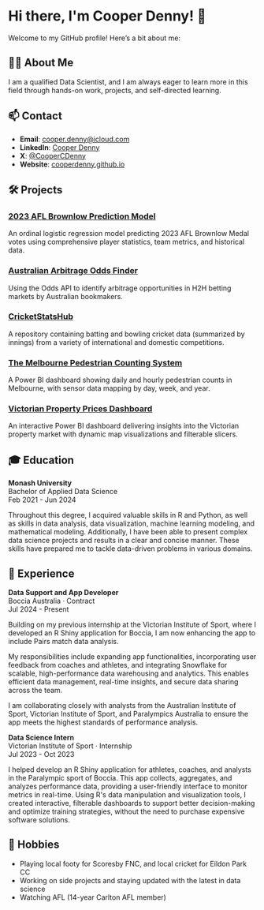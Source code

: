 # Hi there, I'm Cooper Denny! 👋

Welcome to my GitHub profile! Here’s a bit about me:

## 👨‍💻 About Me
I am a qualified Data Scientist, and I am always eager to learn more in this field through hands-on work, projects, and self-directed learning.

## 📫 Contact
- **Email**: [cooper.denny@icloud.com](mailto:cooper.denny@icloud.com)
- **LinkedIn**: [Cooper Denny](https://www.linkedin.com/in/cooper-denny)
- **X**: [@CooperCDenny](https://twitter.com/CooperCDenny)
- **Website**: [cooperdenny.github.io](https://cooperdenny.github.io/)

## 🛠️ Projects
### [2023 AFL Brownlow Prediction Model](https://cooperdenny.github.io/projects/afl-brownlow-predictor.html)
An ordinal logistic regression model predicting 2023 AFL Brownlow Medal votes using comprehensive player statistics, team metrics, and historical data.

### [Australian Arbitrage Odds Finder](https://cooperdenny.github.io/projects/h2h-arbitrage-finder.html)
Using the Odds API to identify arbitrage opportunities in H2H betting markets by Australian bookmakers.

### [CricketStatsHub](https://github.com/CooperDenny/CricketStatsHub)
A repository containing batting and bowling cricket data (summarized by innings) from a variety of international and domestic competitions.

### [The Melbourne Pedestrian Counting System](https://cooperdenny.github.io/projects/melbourne-pedestrian-counting.html)
A Power BI dashboard showing daily and hourly pedestrian counts in Melbourne, with sensor data mapping by day, week, and year.

### [Victorian Property Prices Dashboard](https://cooperdenny.github.io/projects/victorian-property-prices-dashboard.html)
An interactive Power BI dashboard delivering insights into the Victorian property market with dynamic map visualizations and filterable slicers.

## 🎓 Education
**Monash University**  
Bachelor of Applied Data Science  
Feb 2021 - Jun 2024

Throughout this degree, I acquired valuable skills in R and Python, as well as skills in data analysis, data visualization, machine learning modeling, and mathematical modeling. Additionally, I have been able to present complex data science projects and results in a clear and concise manner. These skills have prepared me to tackle data-driven problems in various domains.

## 💼 Experience
**Data Support and App Developer**  
Boccia Australia · Contract  
Jul 2024 - Present

Building on my previous internship at the Victorian Institute of Sport, where I developed an R Shiny application for Boccia, I am now enhancing the app to include Pairs match data analysis.

My responsibilities include expanding app functionalities, incorporating user feedback from coaches and athletes, and integrating Snowflake for scalable, high-performance data warehousing and analytics. This enables efficient data management, real-time insights, and secure data sharing across the team.

I am collaborating closely with analysts from the Australian Institute of Sport, Victorian Institute of Sport, and Paralympics Australia to ensure the app meets the highest standards of performance analysis.

**Data Science Intern**  
Victorian Institute of Sport · Internship  
Jul 2023 - Oct 2023

I helped develop an R Shiny application for athletes, coaches, and analysts in the Paralympic sport of Boccia. This app collects, aggregates, and analyzes performance data, providing a user-friendly interface to monitor metrics in real-time. Using R's data manipulation and visualization tools, I created interactive, filterable dashboards to support better decision-making and optimize training strategies, without the need to purchase expensive software solutions.

## 🏃 Hobbies
- Playing local footy for Scoresby FNC, and local cricket for Eildon Park CC
- Working on side projects and staying updated with the latest in data science
- Watching AFL (14-year Carlton AFL member)
